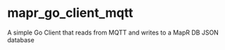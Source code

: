 # mapr_go_client_mqtt
A simple Go Client that reads from MQTT and writes to a MapR DB JSON database
